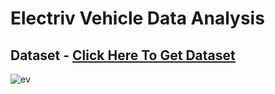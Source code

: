 # Electriv Vehicle Data Analysis
## Dataset - <a href="C:\Users\Hp\Downloads\Electric_Vehicle_Population_Data.csv">Click Here To Get Dataset</a>

![ev ](https://github.com/user-attachments/assets/de7c8aa9-3452-4f5c-be45-29a41c24c494)
